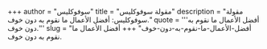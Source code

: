 +++
author = "سوفوكليس"
title = "مقولة سوفوكليس"
description = "مقولة سوفوكليس: أفضل الأعمال ما نقوم به دون خوف."
quote = '''أفضل الأعمال ما نقوم به دون خوف.'''
slug = "أفضل-الأعمال-ما-نقوم-به-دون-خوف"
+++
أفضل الأعمال ما نقوم به دون خوف.
